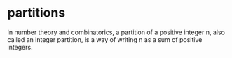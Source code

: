 # partitions
In number theory and combinatorics, a partition of a positive integer n, also called an integer partition, is a way of writing n as a sum of positive integers.
